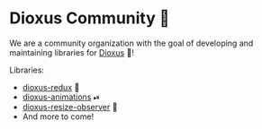 # Dioxus Community 🤝

We are a community organization with the goal of developing and maintaining libraries for [Dioxus](https://dioxuslabs.com/) 🧬!

Libraries:
- [dioxus-redux](https://github.com/dioxus-community/dioxus-redux) 🧰
- [dioxus-animations](https://github.com/dioxus-community/dioxus-animations) ⏯
- [dioxus-resize-observer](https://github.com/dioxus-community/dioxus-resize-observer) 📐
- And more to come!

